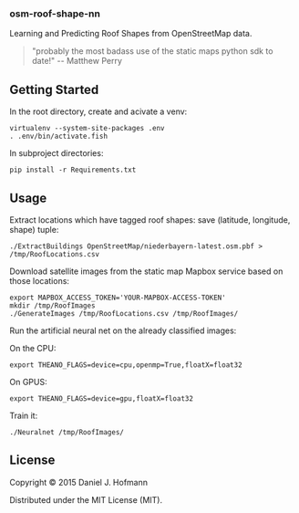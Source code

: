 ### osm-roof-shape-nn

Learning and Predicting Roof Shapes from OpenStreetMap data.

> "probably the most badass use of the static maps python sdk to date!"
-- Matthew Perry

## Getting Started

In the root directory, create and acivate a venv:

    virtualenv --system-site-packages .env
    . .env/bin/activate.fish

In subproject directories:

    pip install -r Requirements.txt

## Usage

Extract locations which have tagged roof shapes: save (latitude, longitude, shape) tuple:

    ./ExtractBuildings OpenStreetMap/niederbayern-latest.osm.pbf > /tmp/RoofLocations.csv

Download satellite images from the static map Mapbox service based on those locations:

    export MAPBOX_ACCESS_TOKEN='YOUR-MAPBOX-ACCESS-TOKEN' 
    mkdir /tmp/RoofImages
    ./GenerateImages /tmp/RoofLocations.csv /tmp/RoofImages/

Run the artificial neural net on the already classified images:

On the CPU:

    export THEANO_FLAGS=device=cpu,openmp=True,floatX=float32

On GPUS:

    export THEANO_FLAGS=device=gpu,floatX=float32

Train it:

    ./Neuralnet /tmp/RoofImages/


## License

Copyright © 2015 Daniel J. Hofmann

Distributed under the MIT License (MIT).

